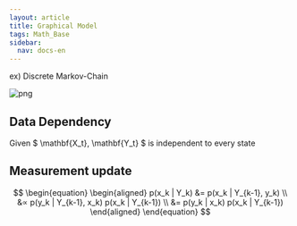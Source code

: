```yaml
---
layout: article
title: Graphical Model
tags: Math_Base
sidebar:
  nav: docs-en
---
```


ex) Discrete Markov-Chain

![png](/images/graphical_files/1.jpg)

<!--more-->


## Data Dependency
Given $ \mathbf{X_t}, \mathbf{Y_t} $ is independent to every state
<br>

## Measurement update
$$
\begin{equation}
\begin{aligned}
    p(x_k | Y_k) &= p(x_k | Y_{k-1}, y_k) \\
    &∝ p(y_k | Y_{k-1}, x_k) p(x_k | Y_{k-1}) \\
    &= p(y_k | x_k) p(x_k | Y_{k-1})
\end{aligned}
\end{equation}
$$
